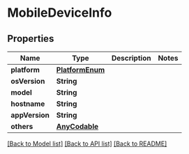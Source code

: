 # MobileDeviceInfo

## Properties
Name | Type | Description | Notes
------------ | ------------- | ------------- | -------------
**platform** | [**PlatformEnum**](PlatformEnum.md) |  | 
**osVersion** | **String** |  | 
**model** | **String** |  | 
**hostname** | **String** |  | 
**appVersion** | **String** |  | 
**others** | [**AnyCodable**](.md) |  | 

[[Back to Model list]](../README.md#documentation-for-models) [[Back to API list]](../README.md#documentation-for-api-endpoints) [[Back to README]](../README.md)


